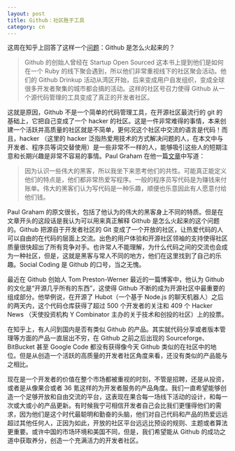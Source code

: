```yaml
---
layout: post
title: Github：社区胜于工具
category: cn
---
```


这周在知乎上回答了这样一个[问题](http://www.zhihu.com/question/19931404)：Github 是怎么火起来的？

> Github 的创始人曾经在 Startup Open Sourced 这本书上提到他们是如何在一个 Ruby 的线下聚会遇到，所以他们非常重视线下的社区聚会活动。他们的 Github Drinkup 活动从湾区开始，后来变成用户自发组织，变成全球很多开发者聚集的城市都会搞的活动。这样的社区号召力使得 Github 从一个源代码管理的工具变成了真正的开发者社区。

这就是原因，Github 不是一个简单的代码管理工具，在开源社区最流行的 git 的基础上，它把自己变成了一个 hacker 的社区。这是一件非常难得的事情，本来创建一个活跃并高质量的社区就是不简单，更何况这个社区中交流的语言是代码！而且，hacker （这里的 hacker 泛指热爱用技术的方式解决问题的人，在本文中与开发者、程序员等词交替使用）是一些非常不一样的人，能够吸引这些人的短期注意和长期兴趣是非常不容易的事情。Paul Graham 在他一篇[文章](http://www.paulgraham.com/gh.html)中写道：

> 因为认识一些伟大的黑客，所以我坐下来思考他们的共性。可能真正能定义他们的特点是，他们都非常热爱写程序。一般的程序员写代码是为赚钱来付账单。伟大的黑客们认为写代码是一种乐趣，顺便也乐意因此有人愿意付给他们钱。

Paul Graham 的原文很长，包括了他认为的伟大的黑客身上不同的特质。但是在文章开头的这段话是我认为可以用来真正解释 Github 是怎么火起来的这个问题的。Github 把源自于开发者社区的 Git 变成了一个开放的社区，让热爱代码的人可以自由的在代码的层面上交流。出色的用户体验和开源社区领袖的支持使得社区质量很快超出了所有竞争对手。也许常人不能理解，为什么代码之间的交流也会成为一种社区，但是，这就是黑客与常人不同的地方，他们在这里找到了自己的乐趣。Social Coding 是 Github 的口号，当之无愧。

最近在 Github 创始人 Tom Preston-Werner 最近的一篇博客中，他认为 Github 的文化是“开源几乎所有的东西”，这使得 Github 不断的成为开源社区中最重要的组成部分。他举例说，在开源了 Hubot（一个基于 Node.js 的聊天机器人）之后的两天内，这个代码仓库获得了超过 500 个开发者的关注和 409 个 Hacker News （天使投资机构 Y Combinator 主办的关于技术和创投的社区）上的投票。

在知乎上，有人问到国内是否有类似 Github 的产品。其实就代码分享或者版本管理等方面的产品一直层出不穷，在 Github 之前之后出现的 Sourceforge、BitBucket 甚至 Google Code 都没有获得像今天 Github 类似的在社区中的地位。但是从创造一个活跃的高质量的开发者社区角度来看，还没有类似的产品能与之相比。

现在是一个开发者的价值在整个市场都被重视的时刻，不管是招聘，还是从投资，或者是从像果合或者 36 氪这样的为开发者服务的产品角度。我们一直希望能够创造一个足够开放和自由交流的平台，这表现在果合每一场线下活动的设计，和每一次或大或小的产品更新。有时候我宁可相信开发者自己会比我们更懂得他们的需求，因为他们是这个时代最聪明和勤奋的头脑，他们对自己代码和产品的热爱远远超过其他任何人，正因为如此，开放的社区平台远远比预设的规则、主题或者算法更重要。或许中国的市场环境和美国不同，但是，我们希望能从 Github 的成功之道中获取养分，创造一个充满活力的开发者社区。
